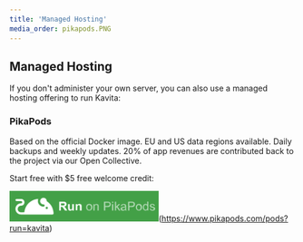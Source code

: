 ```yaml
---
title: 'Managed Hosting'
media_order: pikapods.PNG
---
```


## Managed Hosting

If you don't administer your own server, you can also use a managed hosting offering to run Kavita:

### PikaPods

Based on the official Docker image. EU and US data regions available. Daily backups and weekly updates. 20% of app revenues are contributed back to the project via our Open Collective.

Start free with $5 free welcome credit:

![pikapods](pikapods.PNG "pikapods")(https://www.pikapods.com/pods?run=kavita)

